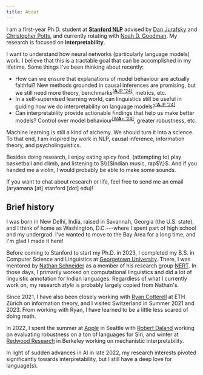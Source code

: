 ```yaml
---
title: About
---
```


I am a first-year Ph.D. student at [**Stanford NLP**](https://nlp.stanford.edu/) advised by [Dan Jurafsky](http://web.stanford.edu/~jurafsky/) and [Christopher Potts](https://web.stanford.edu/~cgpotts/), and currently rotating with [Noah D. Goodman](https://cocolab.stanford.edu/ndg). My research is focused on **interpretability**.

I want to understand how neural networks (particularly language models) work. I believe that this is a tractable goal that can be accomplished in my lifetime. Some things I've been thinking about recently:
- How can we ensure that explanations of model behaviour are actually faithful? New methods grounded in causal inferences are promising, but we still need more theory, benchmarks<sup><a href="https://arxiv.org/abs/2402.12560">[**A**JP '24]</a></sup>, metrics, etc.
- In a self-supervised learning world, can linguistics still be useful in guiding how we do interpretability on language models?<sup><a href="https://arxiv.org/abs/2402.12560">[**A**JP '24]</a></sup>
- Can interpretability provide actionable findings that help us make better models? Control over model behaviour<sup><a href="https://arxiv.org/abs/2404.03592">[W**A**+ '24]</a></sup>, greater robustness, etc.

Machine learning is still a kind of alchemy. We should turn it into a science. To that end, I am inspired by work in NLP, causal inference, information theory, and psycholinguistics.

Besides doing research, I enjoy eating spicy food, (attempting to) play basketball and climb, and listening to $\\{$Indian music, rap$\\}$. And if you handed me a violin, I would probably be able to make some sounds.

If you want to chat about research or life, feel free to send me an email (aryamana [at] stanford [dot] edu)!

## Brief history

I was born in New Delhi, India, raised in Savannah, Georgia (the U.S. state), and I think of home as Washington, D.C.---where I spent part of high school and my undergrad. I've wanted to move to the Bay Area for a long time, and I'm glad I made it here!

Before coming to Stanford to start my Ph.D. in 2023, I completed my B.S. in Computer Science and Linguistics at [Georgetown University](https://www.georgetown.edu/). There, I was mentored by [Nathan Schneider](https://people.cs.georgetown.edu/nschneid/) as a member of his research group [NERT](http://nert.georgetown.edu/). In those days, I primarily worked on computational linguistics and did a lot of linguistic annotation for Indian languages. Regardless of what I currently work on, my research *style* is probably largely copied from Nathan's.

Since 2021, I have also been closely working with [Ryan Cotterell](https://rycolab.io/authors/ryan/) at ETH Zürich on information theory, and I visited Switzerland in Summer 2021 and 2023. From working with Ryan, I have learned to be a little less scared of doing math.

In 2022, I spent the summer at [Apple](https://www.apple.com/) in Seattle with [Robert Daland](https://www.linkedin.com/in/robert-daland-176362111) working on evaluating robustness on a ton of languages for Siri, and winter at [Redwood Research](https://www.redwoodresearch.org/) in Berkeley working on mechanistic interpretability.

In light of sudden advances in AI in late 2022, my research interests pivoted significantly towards interpretability, but I still have a deep love for language(s).